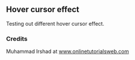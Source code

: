 ## Hover cursor effect

Testing out different hover cursor effect. 

### Credits

Muhammad Irshad at www.onlinetutorialsweb.com 
